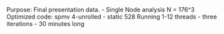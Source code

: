 Purpose: Final presentation data. - Single Node analysis
N = 176^3
Optimized code: spmv 4-unrolled - static 528
Running 1-12 threads - three iterations - 30 minutes long